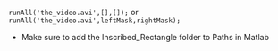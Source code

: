 `runAll('the_video.avi',[],[]);` or `runAll('the_video.avi',leftMask,rightMask);`

* Make sure to add the Inscribed_Rectangle folder to Paths in Matlab
